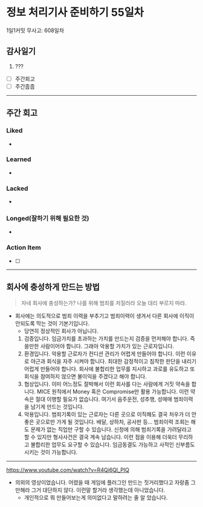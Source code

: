 # 정보 처리기사 준비하기 55일차

1일1커밋 무사고: 608일차

## 감사일기

1. ???

- [ ] 주간회고
- [ ] 주간줍줍

---

## 주간 회고

### Liked

-

### Learned

-

### Lacked

-

### Longed(잘하기 위해 필요한 것)

-

### Action Item

- [ ]

---

## 회사에 충성하게 만드는 방법

> 자네 회사에 충성하는가? 나를 위해 범죄를 저질러라 오늘 대리 부르지 마라.

- 회사에는 의도적으로 범죄 이력을 부추기고 범죄이력이 생겨서 다른 회사에 이직이 안되도록 막는 것이 기본기입니다.
  - 당연히 정상적인 회사가 아닙니다.
  1. 검증입니다. 임금가치를 초과하는 가치를 만드는지 검증을 먼저해야 합니다. 즉 쓸만한 사람이어야 합니다. 그래야 악용할 가치가 있는 근로자입니다.
  2. 환경입니다. 악용할 근로자가 컨디션 관리가 어렵게 만들어야 합니다. 이런 이유로 야근과 회식을 자주 시켜야 합니다. 최대한 감정적이고 침착한 판단을 내리기 어럽게 만들어야 합니다. 회사에 불합리한 업무를 지시하고 과로를 유도하고 또 회식을 참여하지 않으면 불이익을 주겠다고 해야 합니다.
  3. 협상입니다. 이미 어느정도 절박해서 이런 회사를 다는 사람에게 거짓 약속을 합니다. MICE 원칙에서 Money 혹은 Compromise만 활용 가능합니다. 이런 약속은 절대 이행할 필요가 없습니다. 여기서 음주운전, 성추행, 성매매 범죄이력을 남기게 만드는 것입니다.
  4. 악용입니다. 범죄기록이 있는 근로자는 다른 곳으로 이직해도 결국 처우가 더 안 좋은 곳으로만 가게 될 것입니다. 배달, 상하차, 공사판 등... 범죄이력 조회는 해도 문제가 없는 직업만 구할 수 있습니다. 신청에 의해 범죄기록을 가려달라고 할 수 있지만 형사사건은 결국 계속 남습니다. 이런 점을 이용해 더욱더 무리하고 불합리한 업무도 요구할 수 있습니다. 임금동결도 가능하고 사적인 신부름도 시키는 것이 가능합니다. 

---

https://www.youtube.com/watch?v=R4Qi6Ql_PlQ

- 의외의 영상이었습니다. 어렸을 때 게임에 플러그인 만드는 짓거리했다고 자랑좀 그만해라 그거 대단하지 않다. 이런말 할거라 생각했는데 아니었습니다.
  - 개인적으로 뭐 만들어보는게 의미없다고 말하려는 줄 알 았습니다.
